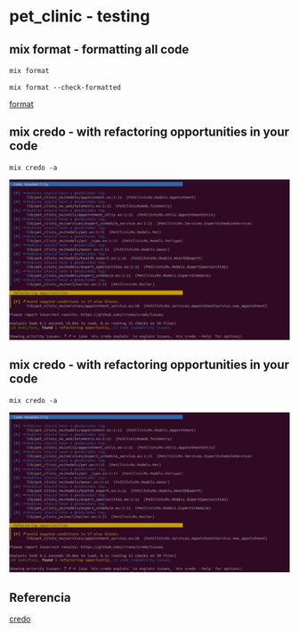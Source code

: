 # pet_clinic - testing


## mix format - formatting all code

```
mix format
```

```
mix format --check-formatted
```

[format](https://github.com/erickbarcenas/pet_clinic_mx/commit/8949bde24dadd8c370b1ebf3ec3a2a0a7fb1ada3)


## mix credo - with refactoring opportunities in your code

```
mix credo -a
```
![Credo](https://github.com/erickbarcenas/pet_clinic_mx/blob/main/test/assets/credo.jpeg)


## mix credo - with refactoring opportunities in your code

```
mix credo -a
```
![Credo](https://github.com/erickbarcenas/pet_clinic_mx/blob/main/test/assets/credo.jpeg)

## Referencia

[credo](https://github.com/rrrene/credo)